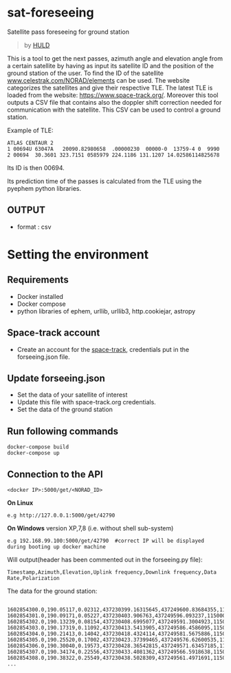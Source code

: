 # sat-foreseeing
Satellite pass foreseeing for ground station 
> by [HULD](https://huld.io)

This is a tool to get the next passes, azimuth angle and elevation angle from a certain satellite by having as input its satellite ID and the position of the ground station of the user. To find the ID of the satellite www.celestrak.com/NORAD/elements can be used. The website categorizes the satellites and give their respective TLE. The latest TLE is loaded from the website: https://www.space-track.org/. Moreover this tool outputs a CSV file that contains also the doppler shift correction needed for communication with the satellite. This CSV can be used to control a ground station.

Example of TLE: 
```
ATLAS CENTAUR 2         
1 00694U 63047A   20090.82980658  .00000230  00000-0  13759-4 0  9990
2 00694  30.3601 323.7151 0585979 224.1186 131.1207 14.02586114825678
```
Its ID is then 00694.

Its prediction time of the passes is calculated from the TLE using the pyephem python libraries. 
## OUTPUT
* format : csv

# Setting the environment
## Requirements
* Docker installed
* Docker compose
* python libraries of ephem, urllib, urllib3, http.cookiejar, astropy
## Space-track account
* Create an account for the [space-track](https://www.space-track.org/), credentials put in the forseeing.json file.
## Update forseeing.json
* Set the data of your satellite of interest
* Update this file with space-track.org credentials.
* Set the data of the ground station

## Run following commands
```
docker-compose build
docker-compose up
```

## Connection to the API
```
<docker IP>:5000/get/<NORAD_ID>
```
**On Linux**
```
e.g http://127.0.0.1:5000/get/42790
```
**On Windows** version XP,7,8 (i.e. without shell sub-system)
```
e.g 192.168.99.100:5000/get/42790  #correct IP will be displayed during booting up docker machine
``` 
Will output(header has been commented out in the forseeing.py file):
```
Timestamp,Azimuth,Elevation,Uplink frequency,Downlink frequency,Data Rate,Polarization
```
The data for the ground station:
```

1602854300.0,190.05117,0.02312,437230399.16315645,437249600.83684355,115000,Linear
1602854301.0,190.09171,0.05227,437230403.906763,437249596.093237,115000,Linear
1602854302.0,190.13239,0.08154,437230408.6995077,437249591.3004923,115000,Linear
1602854303.0,190.17319,0.11092,437230413.5413905,437249586.4586095,115000,Linear
1602854304.0,190.21413,0.14042,437230418.4324114,437249581.5675886,115000,Linear
1602854305.0,190.25520,0.17002,437230423.37399465,437249576.62600535,115000,Linear
1602854306.0,190.30040,0.19573,437230428.36542815,437249571.63457185,115000,Linear
1602854307.0,190.34174,0.22556,437230433.4081362,437249566.5918638,115000,Linear
1602854308.0,190.38322,0.25549,437230438.5028309,437249561.4971691,115000,Linear
...
```
